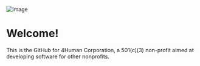 ![image](https://github.com/4human-org/.github/assets/70782025/7afc9797-4329-4595-bd66-0289026088a5)
# Welcome! 

This is the GitHub for 4Human Corporation, a 501(c)(3) non-profit aimed at developing software for other nonprofits.
